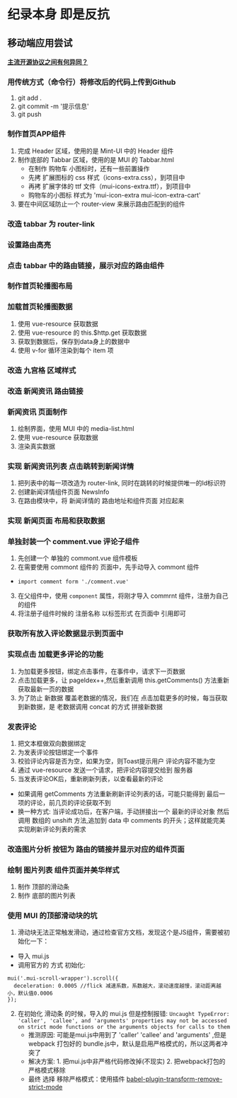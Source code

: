 # 纪录本身 即是反抗 

## 移动端应用尝试

#### [主流开源协议之间有何异同？](https://www.zhihu.com/question/19568896)

### 用传统方式（命令行）将修改后的代码上传到Github
1. git add .
2. git commit -m '提示信息'
3. git push   

### 制作首页APP组件
1. 完成 Header 区域，使用的是 Mint-UI 中的 Header 组件
2. 制作底部的 Tabbar 区域，使用的是 MUI 的 Tabbar.html
   + 在制作 购物车 小图标时，还有一些前置操作
   + 先拷 扩展图标的 css 样式（icons-extra.css），到项目中
   + 再拷 扩展字体的 ttf 文件（mui-icons-extra.ttf），到项目中
   + 购物车的小图标 样式为 'mui-icon-extra mui-icon-extra-cart'
3. 要在中间区域防止一个 router-view 来展示路由匹配到的组件

### 改造 tabbar 为 router-link

### 设置路由高亮

### 点击 tabbar 中的路由链接，展示对应的路由组件

### 制作首页轮播图布局

### 加载首页轮播图数据
1. 使用 vue-resource 获取数据
2. 使用 vue-resource 的 this.$http.get 获取数据
3. 获取到数据后，保存到data身上的数据中
4. 使用 v-for 循环渲染到每个 item 项

### 改造 九宫格 区域样式

### 改造 新闻资讯 路由链接

### 新闻资讯 页面制作
1. 绘制界面，使用 MUI 中的 media-list.html
2. 使用 vue-resource 获取数据
3. 渲染真实数据

### 实现 新闻资讯列表 点击跳转到新闻详情
1. 把列表中的每一项改造为 router-link, 同时在跳转的时候提供唯一的Id标识符
2. 创建新闻详情组件页面 NewsInfo
3. 在路由模块中，将 新闻详情的 路由地址和组件页面 对应起来

### 实现 新闻页面 布局和获取数据

### 单独封装一个 comment.vue 评论子组件
1. 先创建一个 单独的 commont.vue 组件模板
2. 在需要使用 commont 组件的 页面中，先手动导入 commont 组件
 + `import comment form './comment.vue'`
3. 在父组件中，使用 `component` 属性，将刚才导入 commrnt 组件，注册为自己的组件
4. 将注册子组件时候的 注册名称 以标签形式 在页面中 引用即可

### 获取所有放入评论数据显示到页面中

### 实现点击 加载更多评论的功能
1. 为加载更多按钮，绑定点击事件，在事件中，请求下一页数据
2. 点击加载更多，让 pageIdex++,然后重新调用 this.getComments() 方法重新获取最新一页的数据
3. 为了防止 新数据 覆盖老数据的情况，我们在 点击加载更多的时候，每当获取到新数据，是 老数据调用 concat 的方式 拼接新数据

### 发表评论
1. 把文本框做双向数据绑定
2. 为发表评论按钮绑定一个事件
3. 校验评论内容是否为空，如果为空，则Toast提示用户 评论内容不能为空
4. 通过 vue-resource 发送一个请求，把评论内容提交给到 服务器
5. 当发表评论OK后，重新刷新列表，以查看最新的评论
  + 如果调用 getComments 方法重新刷新评论列表的话，可能只能得到 最后一项的评论，前几页的评论获取不到
  + 换一种方式: 当评论成功后，在客户端，手动拼接出一个 最新的评论对象 然后调用 数组的 unshift 方法,追加到 data 中 comments 的开头；这样就能完美实现刷新评论列表的需求 

### 改造图片分析 按钮为 路由的链接并显示对应的组件页面

### 绘制 图片列表 组件页面并美华样式
1. 制作 顶部的滑动条
2. 制作 底部的图片列表

### 使用 MUI 的顶部滑动块的坑
1. 滑动块无法正常触发滑动，通过检查官方文档，发现这个是JS组件，需要被初始化一下：
  + 导入 mui.js
  + 调用官方的 方式 初始化:
  ```
  mui('.mui-scroll-wrapper').scroll({
	deceleration: 0.0005 //flick 减速系数，系数越大，滚动速度越慢，滚动距离越小，默认值0.0006
  });
  ```
2. 在初始化 滑动条 的时候，导入的 mui.js 但是控制报错:
    `Uncaught TypeError: 'caller', 'callee', and 'arguments' properties may not be accessed on strict mode functions or the arguments objects for calls to them`
    + 推测原因: 可能是mui.js中用到了 'caller' 'callee' and 'arguments' ,但是 webpack 打包好的 bundle.js中，默认是启用严格模式的，所以这两者冲突了
    + 解决方案: 1. 把mui.js中非严格代码修改掉(不现实) 2. 把webpack打包的严格模式移除
    + 最终 选择 移除严格模式：使用插件 [babel-plugin-transform-remove-strict-mode](https://github.com/yujiansheng/babel-plugin-transform-remove-strict-mode)